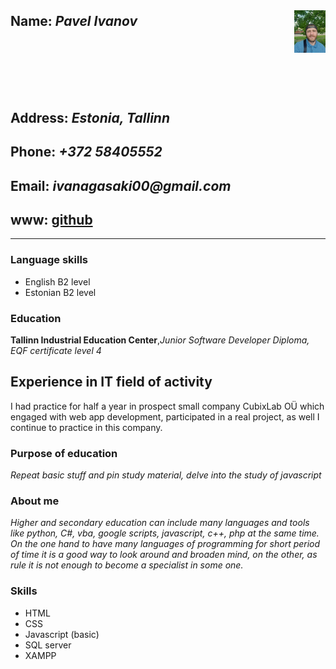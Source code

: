 ## Name:  _Pavel Ivanov_ <br><br><br><br><br><img src="img/me.jpg" style="width:10%; height=10%; float:right; top: -130px; position: relative;">
## Address: _Estonia, Tallinn_
## Phone: _+372 58405552_
## Email: _ivanagasaki00@gmail.com_
## www: [github](https://github.com/Siil777)
*******************************************************************************************************************
### Language skills
* English B2 level
* Estonian B2 level
### Education
**Tallinn Industrial Education Center**,*Junior Software Developer Diploma, EQF certificate level 4*

## Experience in IT field of activity
I had practice for half a year in prospect small company CubixLab OÜ which engaged with web app development, participated in a real project, as well I continue to practice in this company. 

### Purpose of education
*Repeat basic stuff and pin study material, delve into the study of javascript*

### About me
*Higher and secondary education can include many languages and tools like python, C#, vba, google scripts, javascript, c++, php at the same time. On the one hand to have many languages of programming for short period of time it is a good way to look around and broaden mind, on the other, as rule it is not enough to become a specialist in some one.*

### Skills
* HTML
* CSS
* Javascript (basic)
* SQL server
* XAMPP



